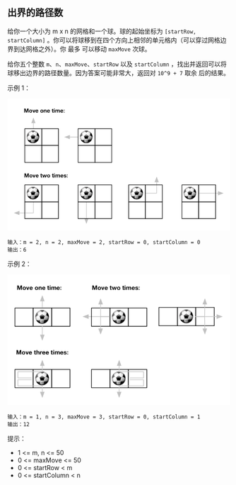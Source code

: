 ## 出界的路径数

给你一个大小为 m x n 的网格和一个球。球的起始坐标为 `[startRow, startColumn]` 。你可以将球移到在四个方向上相邻的单元格内（可以穿过网格边界到达网格之外）。你 最多 可以移动 `maxMove` 次球。

给你五个整数 `m`、`n`、`maxMove`、`startRow` 以及 `startColumn` ，找出并返回可以将球移出边界的路径数量。因为答案可能非常大，返回对 `10^9 + 7` 取余 后的结果。

示例 1：

![](../images/576.out-of-boundary-paths.png)
```
输入：m = 2, n = 2, maxMove = 2, startRow = 0, startColumn = 0
输出：6
```

示例 2：

![](../images/576.out-of-boundary-paths_1.png)
```
输入：m = 1, n = 3, maxMove = 3, startRow = 0, startColumn = 1
输出：12
```

提示：

* 1 <= m, n <= 50
* 0 <= maxMove <= 50
* 0 <= startRow < m
* 0 <= startColumn < n